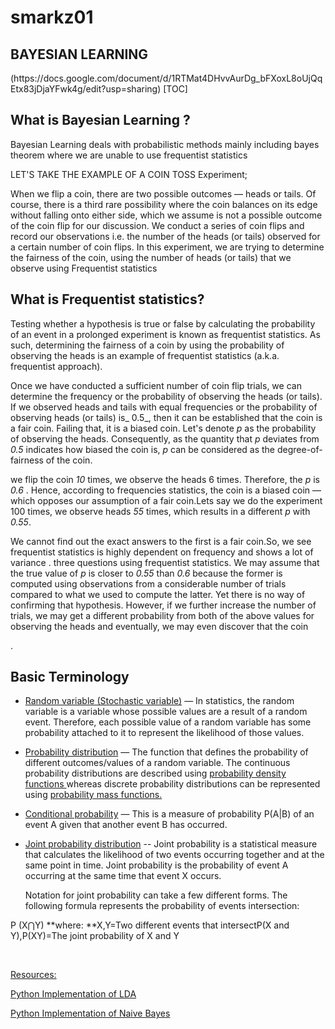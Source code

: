# smarkz01



<h2> BAYESIAN LEARNING</h2>(https://docs.google.com/document/d/1RTMat4DHvvAurDg_bFXoxL8oUjQqEtx83jDjaYFwk4g/edit?usp=sharing)
[TOC]

<h2>What is Bayesian Learning ?</h2>


Bayesian Learning deals with probabilistic methods mainly including bayes theorem where we are unable to use frequentist statistics

LET'S TAKE THE EXAMPLE OF A COIN TOSS Experiment;

When we flip a coin, there are two possible outcomes — heads or tails. Of course, there is a third rare possibility where the coin balances on its edge without falling onto either side, which we assume is not a possible outcome of the coin flip for our discussion. We conduct a series of coin flips and record our observations i.e. the number of the heads (or tails) observed for a certain number of coin flips. In this experiment, we are trying to determine the fairness of the coin, using the number of heads (or tails) that we observe using Frequentist statistics

<h2>What is Frequentist statistics?</h2>


Testing whether a hypothesis is true or false by calculating the probability of an event in a prolonged experiment is known as frequentist statistics. As such, determining the fairness of a coin by using the probability of observing the heads is an example of frequentist statistics (a.k.a. frequentist approach).

Once we have conducted a sufficient number of coin flip trials, we can determine the frequency or the probability of observing the heads (or tails). If we observed heads and tails with equal frequencies or the probability of observing heads (or tails) is_ 0.5_, then it can be established that the coin is a fair coin. Failing that, it is a biased coin. Let's denote _p_ as the probability of observing the heads. Consequently, as the quantity that _p_ deviates from _0.5_ indicates how biased the coin is, _p_ can be considered as the degree-of-fairness of the coin.

we flip the coin _10_ times, we observe the heads 6 times. Therefore, the _p_ is _0.6_ . Hence, according to frequencies statistics, the coin is a biased coin — which opposes our assumption of a fair coin.Lets say we do the experiment 100 times, we observe heads _55_ times, which results in a different _p_ with _0.55_.

We cannot find out the exact answers to the first is a fair coin.So, we see frequentist statistics is highly dependent on frequency and shows a lot of variance .  three questions using frequentist statistics. We may assume that the true value of _p_ is closer to _0.55_ than _0.6_ because the former is computed using observations from a considerable number of trials compared to what we used to compute the latter. Yet there is no way of confirming that hypothesis. However, if we further increase the number of trials, we may get a different probability from both of the above values for observing the heads and eventually, we may even discover that the coin 

.

<h2>Basic Terminology</h2>




*   [Random variable (Stochastic variable)](https://en.wikipedia.org/wiki/Random_variable) — In statistics, the random variable is a variable whose possible values are a result of a random event. Therefore, each possible value of a random variable has some probability attached to it to represent the likelihood of those values.
*   [Probability distribution](https://en.wikipedia.org/wiki/Probability_distribution) — The function that defines the probability of different outcomes/values of a random variable. The continuous probability distributions are described using <span style="text-decoration:underline;">probability density functions </span>whereas discrete probability distributions can be represented using <span style="text-decoration:underline;">probability mass functions.</span>
*   [Conditional probability](https://en.wikipedia.org/wiki/Conditional_probability) — This is a measure of probability P(A|B) of an event A given that another event B has occurred.
*   [Joint probability distribution](https://en.wikipedia.org/wiki/Joint_probability_distribution) -- Joint probability is a statistical measure that calculates the likelihood of two events occurring together and at the same point in time. Joint probability is the probability of event A occurring at the same time that event X occurs.

     Notation for joint probability can take a few different forms. The following formula represents the probability of events intersection:​


 P (X⋂Y)    **where: **X,Y=Two different events that intersectP(X and Y),P(XY)=The joint probability of X and Y

​



 <span style="text-decoration:underline;">Resources:</span>

[Python Implementation of LDA](https://colab.research.google.com/drive/16wWtsr4mBkQu-haAvXfrEokVBePrVqxV?usp=sharing)


[Python Implementation of Naive Bayes]()

                	

                       

     
